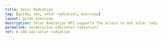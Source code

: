 ```yaml
---
title: Solar Radiation
tag: [guide, ios, solar-radiation, overview]
layout: guide-overview
description: Solar Radiation API supports the access to net solar radiation, solar diffuse radiation and direct solar radiation at any global coordinates.
permalink: en/docs/ios-sdk/solar-radiation/
ref: 0-sdk-ios-solar-radiation
---
```

